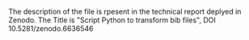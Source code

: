 The description of the file is rpesent in the technical report deplyed in Zenodo. The Title is "Script Python to transform bib files", DOI 10.5281/zenodo.6636546
